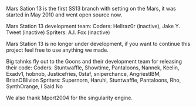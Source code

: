 Mars Sation 13 is the first SS13 branch with setting on the Mars, it was started in May 2010 and went open source now.

Mars Station 13 development team:
Coders: Hellraz0r (inactive), Jake Y. Tweet (inactive)
Spriters: A.I. Fox (inactive)

Mars Station 13 is no longer under development, if you want to continue this project feel free to use anything we made.

Big tahnks fly out to the Goons and their development team for releasing their code:
Coders: Stuntwaffle, Showtime, Pantaloons, Nannek, Keelin, Exadv1, hobnob, Justicefries, 0staf, sniperchance, AngriestIBM, BrianOBlivion
Spriters: Supernorn, Haruhi, Stuntwaffle, Pantaloons, Rho, SynthOrange, I Said No

We also thank Mport2004 for the singularity engine.
